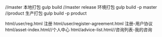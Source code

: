 //master 本地打包 
gulp build 
//master release 环境打包
gulp build -p master
//product 生产打包
gulp build -p product

html/user/reg.html 注册
html/user/register-agreement.html  注册-用户协议
html/asset-index.html//个人中心
html/advice-list.html//咨询列表-我的咨询